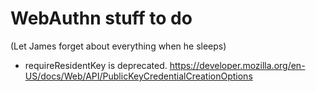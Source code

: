 # WebAuthn stuff to do
(Let James forget about everything when he sleeps)

- requireResidentKey is deprecated. https://developer.mozilla.org/en-US/docs/Web/API/PublicKeyCredentialCreationOptions 

